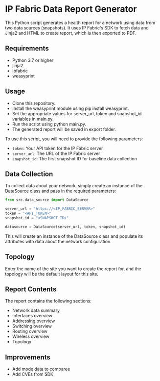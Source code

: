# IP Fabric Data Report Generator

This Python script generates a health report for a network using data from two data sources (snapshots). It uses IP Fabric's SDK to fetch data and Jinja2 and HTML to create report, which is then exported to PDF. 

## Requirements

* Python 3.7 or higher
* jinja2
* ipfabric
* weasyprint

## Usage

* Clone this repository.
* Install the weasyprint module using pip install weasyprint.
* Set the appropriate values for server_url, token and snapshot_id variables in main.py.
* Run the script using python main.py.
* The generated report will be saved in export folder.

To use this script, you will need to provide the following parameters:

* `token`: Your API token for the IP Fabric server
* `server_url`: The URL of the IP Fabric server
* `snapshot_id`: The first snapshot ID for baseline data collection

## Data Collection

To collect data about your network, simply create an instance of the DataSource class and pass in the required parameters:

```python
from src.data_source import DataSource

server_url = "https://<IP_FABRIC_SERVER>"
token = "<API_TOKEN>"
snapshot_id = "<SNAPSHOT_ID>"

datasource = DataSource(server_url, token, snapshot_id)
```

This will create an instance of the DataSource class and populate its attributes with data about the network configuration.

## Topology

Enter the name of the site you want to create the report for, and the topology will be the default layout for this site.

## Report Contents

The report contains the following sections:

* Network data summary
* Interfaces overview
* Addressing overview
* Switching overview
* Routing overview
* Wireless overview
* Topology

## Improvements

* Add mode data to comparee
* Add CVEs from SDK
